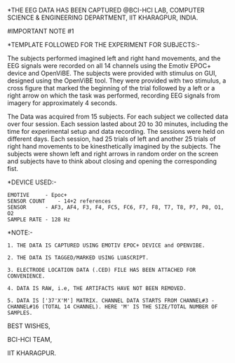 *THE EEG DATA HAS BEEN CAPTURED @BCI-HCI LAB, COMPUTER SCIENCE & ENGINEERING DEPARTMENT, IIT KHARAGPUR, INDIA.

#IMPORTANT NOTE #1

*TEMPLATE FOLLOWED FOR THE EXPERIMENT FOR SUBJECTS:-

The subjects performed imagined left and right hand movements, and the EEG signals were recorded on all 14 channels using the Emotiv EPOC+ device and OpenViBE. The subjects were provided with stimulus on GUI, designed using the OpenViBE tool. They were provided with two stimulus, a cross figure that marked the beginning of the trial followed by a left or a right arrow on which the task was performed, recording EEG signals from imagery for approximately 4 seconds.

The Data was acquired from 15 subjects. For each subject we collected data over four session. Each session lasted about 20 to 30 minutes, including the time for experimental setup and data recording. The sessions were held on different days. Each session, had 25 trials of left and another 25 trials of right hand movements to be kinesthetically imagined by the subjects. The subjects were shown left and right arrows in random order on the screen and subjects have to think about closing and opening the corresponding fist.


*DEVICE USED:-

	EMOTIVE 	- Epoc+
	SENSOR COUNT 	- 14+2 references
	SENSOR 		- AF3, AF4, F3, F4, FC5, FC6, F7, F8, T7, T8, P7, P8, O1, O2
	SAMPLE RATE	- 128 Hz

*NOTE:-

	1. THE DATA IS CAPTURED USING EMOTIV EPOC+ DEVICE and OPENVIBE.
	
	2. THE DATA IS TAGGED/MARKED USING LUASCRIPT.
	
	3. ELECTRODE LOCATION DATA (.CED) FILE HAS BEEN ATTACHED FOR CONVENIENCE.
	
	4. DATA IS RAW, i.e, THE ARTIFACTS HAVE NOT BEEN REMOVED.
	
	5. DATA IS ['37'X'M'] MATRIX. CHANNEL DATA STARTS FROM CHANNEL#3 - CHANNEL#16 (TOTAL 14 CHANNEL). HERE 'M' IS THE SIZE/TOTAL NUMBER OF SAMPLES.
	




BEST WISHES,

BCI-HCI TEAM,

IIT KHARAGPUR.
